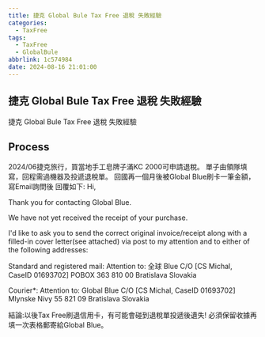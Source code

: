 ```yaml
---
title: 捷克 Global Bule Tax Free 退稅 失敗經驗
categories:
  - TaxFree
tags:
  - TaxFree
  - GlobalBule
abbrlink: 1c574984
date: 2024-08-16 21:01:00
---
```

捷克 Global Bule Tax Free 退稅 失敗經驗
-----------------------------------------------------------------------------------------------
<!--more-->
捷克 Global Bule Tax Free 退稅 失敗經驗

Process
-----------------------------------------------------------------------------------------------
2024/06捷克旅行，買當地手工皂牌子滿KC 2000可申請退稅。
單子由領隊填寫，回程需過機器及投遞退稅單。
回國再一個月後被Global Blue刷卡一筆金額，寫Email詢問後
回覆如下:
Hi,

Thank you for contacting Global Blue.

We have not yet received the receipt of your purchase.

I'd like to ask you to send the correct original invoice/receipt
along with a filled-in cover letter(see attached) 
via post to my attention and to either of the following addresses:

Standard and registered mail:
Attention to:
全球 Blue C/O [CS Michal, CaseID 01693702]
POBOX 363
810 00 Bratislava
Slovakia

Courier*:
Attention to: Global Blue C/O [CS Michal, CaseID 01693702]
Mlynske Nivy 55
821 09 Bratislava
Slovakia

結論:以後Tax Free刷退信用卡，有可能會碰到退稅單投遞後遺失!
必須保留收據再填一次表格郵寄給Global Blue。